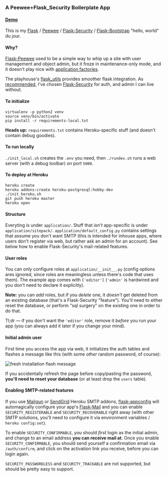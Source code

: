 ### A Peewee+Flask_Security Boilerplate App

#### [Demo](https://boilerplate-peewee-flask)

This is my [Flask](http://flask.pocoo.org) /
[Peewee](http://peewee.readthedocs.org) /
[Flask-Security](https://pythonhosted.org/Flask-Security) /
[Flask-Bootstrap](http://pythonhosted.org/Flask-Bootstrap)
"hello, world" du jour.

#### Why?

[Flask-Peewee](http://flask-peewee.readthedocs.org/en/latest/) used to be a
simple way to whip up a site with user management and object admin, but it froze
in maintenance-only mode, and it doesn't play nice with
[application factories](http://flask.pocoo.org/docs/0.10/patterns/appfactories/).

The playhouse's
[flask_utils](http://peewee.readthedocs.org/en/latest/peewee/playhouse.html#flask-utils)
provides smoother flask integration.
As [recommended](https://archive.is/H6ccV#selection-72.3-85.14), I've chosen
[Flask-Security](https://pythonhosted.org/Flask-Security/) for auth, and admin
I can live without.

#### To initialize

```
virtualenv -p python2 venv
source venv/bin/activate
pip install -r requirements-local.txt
```

**Heads up:** `requirements.txt` contains Heroku-specific stuff
(and doesn't contain debug goodies).

#### To run locally

`./init_local.sh` creates the `.env` you need, then `./rundev.sh` runs a web
server (with a debug toolbar) on port `5000`.

#### To deploy at Heroku

```
heroku create
heroku addons:create heroku-postgresql:hobby-dev
./init_heroku.sh
git push heroku master
heroku open
```

#### Structure

Everyting is under `application/`. Stuff that *isn't* app-specific is under
`application/sitepack/`.
`application/default_config.py` contains settings that assume you don't want
SMTP (this is intended for inhouse apps, where users don't register via web, but
rather ask an admin for an account).
See below how to enable Flask-Security's mail-related features.

#### User roles

You can only configure roles at `application/__init__.py` (config options ares
ignored, since roles are meaningless unless there's code that uses them).
The example app comes with `['editor']` (`'admin'` is hardwired and you don't
need to declare it explicitly).

**Note:** you can *add* roles, but if you *delete* one, it *doesn't* get deleted
from an existing database (that's a Flask-Security "feature").
You'll need to either reset the database, or perform "sql surgery" on the
existing one in order to do that.

Tl;dr &mdash; if you don't want the `'editor'` role, remove it *before* you
run your app (you can always add it later if you change your mind).

#### Initial admin user

First time you access the app via web, it initializes the auth tables and
flashes a message like this (with some *other* random password, of course):

![fresh installation flash message](https://lut.im/kDL4rN1Hkd/HkEByyVOfsHS4pDu.jpg)

If you accidentally refresh the page before copy/pasting the password,
**you'll need to reset your database** (or at least drop the `users` table).

#### Enabling SMTP-related features

If you use [Mailgun](https://elements.heroku.com/addons/mailgun)
or [SendGrid](https://elements.heroku.com/addons/sendgrid)
Heroku SMTP addons,
[flask-appconfig](https://pypi.python.org/pypi/flask-appconfig)
will automagically configure your app's
[Flask-Mail](http://pythonhosted.org/Flask-Mail/) and you can enable
`SECURITY_REGISTERABLE` and `SECURITY_RECOVERABLE` right away
(with other SMTP solutions, you'll need to configure it via environment
variables / `heroku config:set`).

To enable `SECURITY_CONFIRMABLE`, you should *first* login as the initial admin,
and change to an email address **you can receive mail at**.
Once you enable `SECURITY_CONFIRMABLE`, you should send yourself a
confirmation email via `/auth/confirm`, and click on the activation link you
receive, before you can login again.

`SECURITY_PASSWORDLESS` and `SECURITY_TRACKABLE` are not supported, but should
be pretty easy to support.
